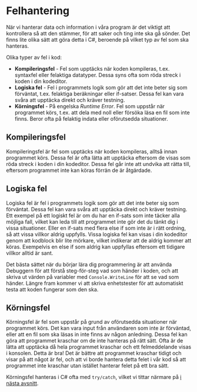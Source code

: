# Felhantering

När vi hanterar data och information i våra program är det viktigt att kontrollera så att den stämmer, för att saker och ting inte ska gå sönder. Det finns lite olika sätt att göra detta i C#, beroende på vilket typ av fel som ska hanteras. 

Olika typer av fel i kod: 

* **Kompileringsfel** - Fel som upptäcks när koden kompileras, t.ex. syntaxfel eller felaktiga datatyper. Dessa syns ofta som röda streck i koden i din kodeditor.
* **Logiska fel** - Fel i programmets logik som gör att det inte beter sig som förväntat, t.ex. felaktiga beräkningar eller if-satser. Dessa fel kan vara svåra att upptäcka direkt och kräver testning.
* **Körningsfel** - På engelska *Runtime Error*. Fel som uppstår när programmet körs, t.ex. att dela med noll eller försöka läsa en fil som inte finns. Beror ofta på felaktig indata eller oförutsedda situationer.

## Kompileringsfel

Kompileringsfel är fel som upptäcks när koden kompileras, alltså innan programmet körs. Dessa fel är ofta lätta att upptäcka eftersom de visas som röda streck i koden i din kodeditor. Dessa fel går inte att undvika att rätta till, eftersom programmet inte kan köras förrän de är åtgärdade.

## Logiska fel

Logiska fel är fel i programmets logik som gör att det inte beter sig som förväntat. Dessa fel kan vara svåra att upptäcka direkt och kräver testning. Ett exempel på ett logiskt fel är om du har en if-sats som inte täcker alla möjliga fall, vilket kan leda till att programmet inte gör det du tänkt dig i vissa situationer. Eller en if-sats med flera else if som inte är i rätt ordning, så att vissa villkor aldrig uppfylls. Vissa logiska fel kan visas i din kodeditor genom att kodblock blir lite mörkare, vilket indikerar att de aldrig kommer att köras. Exempelvis en else if som aldrig kan uppfyllas eftersom ett tidigare villkor alltid är sant.

Det bästa sättet när du börjar lära dig programmering är att använda Debuggern för att förstå steg-för-steg vad som händer i koden, och att skriva ut värden på variabler med `Console.WriteLine` för att se vad som händer. Längre fram kommer vi att skriva enhetstester för att automatiskt testa att koden fungerar som den ska.

## Körningsfel

Körningsfel är fel som uppstår på grund av oförutsedda situationer när programmet körs. Det kan vara input från användaren som inte är förväntad, eller att en fil som ska läsas in inte finns av någon anledning. Dessa fel kan göra att programmet kraschar om de inte hanteras på rätt sätt. Ofta är de lätta att upptäcka då hela programmet kraschar och ett felmeddelande visas i konsolen. Detta är bra! Det är bättre att programmet kraschar tidigt och visar på att något är fel, och att vi borde hantera detta felet i vår kod så att programmet inte kraschar utan istället hanterar felet på ett bra sätt.

Körningsfel hanteras i C# ofta med `try/catch`, vilket vi tittar närmare på [i nästa avsnitt](exceptions.md).